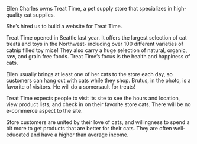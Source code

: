Ellen Charles owns Treat Time, a pet supply store that specializes in high-quality cat supplies.

She’s hired us to build a website for Treat Time.

Treat Time opened in Seattle last year. It offers the largest selection of cat treats and toys in the Northwest- including over 100 different varieties of catnip filled toy mice!  They also carry a huge selection of natural, organic, raw, and grain free foods. Treat Time’s focus is the health and happiness of cats.

Ellen usually brings at least one of her cats to the store each day, so customers can hang out with cats while they shop. Brutus, in the photo, is a favorite of visitors. He will do a somersault for treats!

Treat Time expects people to visit its site to see the hours and location, view product lists, and check in on their favorite store cats. There will be no e-commerce aspect to the site.

Store customers are united by their love of cats, and willingness to spend a bit more to get products that are better for their cats. They are often well-educated and have a higher than average income.
